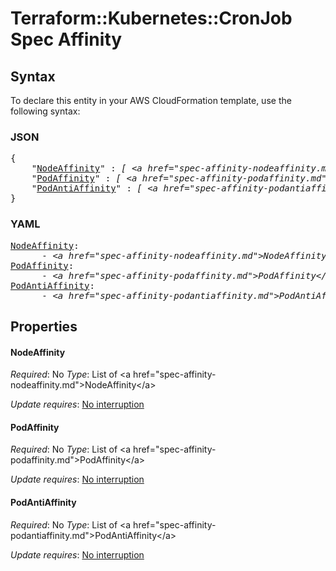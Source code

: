# Terraform::Kubernetes::CronJob Spec Affinity

## Syntax

To declare this entity in your AWS CloudFormation template, use the following syntax:

### JSON

<pre>
{
    "<a href="#nodeaffinity" title="NodeAffinity">NodeAffinity</a>" : <i>[ &lt;a href=&#34;spec-affinity-nodeaffinity.md&#34;&gt;NodeAffinity&lt;/a&gt;, ... ]</i>,
    "<a href="#podaffinity" title="PodAffinity">PodAffinity</a>" : <i>[ &lt;a href=&#34;spec-affinity-podaffinity.md&#34;&gt;PodAffinity&lt;/a&gt;, ... ]</i>,
    "<a href="#podantiaffinity" title="PodAntiAffinity">PodAntiAffinity</a>" : <i>[ &lt;a href=&#34;spec-affinity-podantiaffinity.md&#34;&gt;PodAntiAffinity&lt;/a&gt;, ... ]</i>
}
</pre>

### YAML

<pre>
<a href="#nodeaffinity" title="NodeAffinity">NodeAffinity</a>: <i>
      - &lt;a href=&#34;spec-affinity-nodeaffinity.md&#34;&gt;NodeAffinity&lt;/a&gt;</i>
<a href="#podaffinity" title="PodAffinity">PodAffinity</a>: <i>
      - &lt;a href=&#34;spec-affinity-podaffinity.md&#34;&gt;PodAffinity&lt;/a&gt;</i>
<a href="#podantiaffinity" title="PodAntiAffinity">PodAntiAffinity</a>: <i>
      - &lt;a href=&#34;spec-affinity-podantiaffinity.md&#34;&gt;PodAntiAffinity&lt;/a&gt;</i>
</pre>

## Properties

#### NodeAffinity

_Required_: No
_Type_: List of &lt;a href=&#34;spec-affinity-nodeaffinity.md&#34;&gt;NodeAffinity&lt;/a&gt;

_Update requires_: [No interruption](https://docs.aws.amazon.com/AWSCloudFormation/latest/UserGuide/using-cfn-updating-stacks-update-behaviors.html#update-no-interrupt)

#### PodAffinity

_Required_: No
_Type_: List of &lt;a href=&#34;spec-affinity-podaffinity.md&#34;&gt;PodAffinity&lt;/a&gt;

_Update requires_: [No interruption](https://docs.aws.amazon.com/AWSCloudFormation/latest/UserGuide/using-cfn-updating-stacks-update-behaviors.html#update-no-interrupt)

#### PodAntiAffinity

_Required_: No
_Type_: List of &lt;a href=&#34;spec-affinity-podantiaffinity.md&#34;&gt;PodAntiAffinity&lt;/a&gt;

_Update requires_: [No interruption](https://docs.aws.amazon.com/AWSCloudFormation/latest/UserGuide/using-cfn-updating-stacks-update-behaviors.html#update-no-interrupt)

